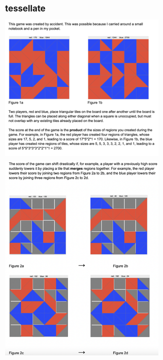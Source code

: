 # tessellate

![alt text](https://github.com/mcembalest/tessellate/blob/main/tessellate_readme1.png?raw=true)

![alt text](https://github.com/mcembalest/tessellate/blob/main/tessellate_readme2.png?raw=true)

